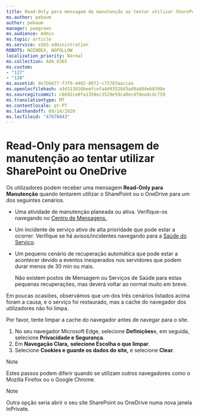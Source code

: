 ```yaml
---
title: Read-Only para mensagem de manutenção ao tentar utilizar SharePoint ou OneDrive
ms.author: pebaum
author: pebaum
manager: pamgreen
ms.audience: Admin
ms.topic: article
ms.service: o365-administration
ROBOTS: NOINDEX, NOFOLLOW
localization_priority: Normal
ms.collection: Adm_O365
ms.custom:
- "127"
- "128"
ms.assetid: de7b6877-f3f9-4402-8072-c73783aaccaa
ms.openlocfilehash: a3d313816beefcefa4d93528d3ad9a684e60390e
ms.sourcegitcommit: c6692ce0fa1358ec3529e59ca0ecdfdea4cdc759
ms.translationtype: MT
ms.contentlocale: pt-PT
ms.lasthandoff: 09/14/2020
ms.locfileid: "47670843"
---
```

# <a name="read-only-for-maintenance-message-when-attempting-to-use-sharepoint-or-onedrive"></a>Read-Only para mensagem de manutenção ao tentar utilizar SharePoint ou OneDrive

Os utilizadores podem receber uma mensagem **Read-Only para Manutenção** quando tentarem utilizar o SharePoint ou o OneDrive para um dos seguintes cenários. 

-   Uma atividade de manutenção planeada ou ativa.  Verifique-os navegando no [Centro de Mensagens.](https://portal.office.com/adminportal/home#/messagecenter)
-   Um incidente de serviço ativo de alta prioridade que pode estar a ocorrer. Verifique se há avisos/incidentes navegando para a [Saúde do Serviço](https://portal.office.com/adminportal/home#/servicehealth).
-   Um pequeno cenário de recuperação automática que pode estar a acontecer devido a eventos inesperados nos servidores que podem durar menos de 30 min ou mais. 
    
    Não existem postos de Mensagem ou Serviços de Saúde para estas pequenas recuperações, mas deverá voltar ao normal muito em breve.

Em poucas ocasiões, observámos que um dos três cenários listados acima foram a causa, e o serviço foi restaurado, mas a cache do navegador dos utilizadores não foi limpa.

Por favor, tente limpar a cache do navegador antes de navegar para o site.

1. No seu navegador Microsoft Edge, selecione **Definições**e, em seguida, selecione **Privacidade e Segurança**.
2. Em **Navegação Clara,** **selecione Escolha o que limpar**.
3. Selecione **Cookies e guarde os dados do site,** e selecione **Clear**.

>[!Note] 
> Estes passos podem diferir quando se utilizam outros navegadores como o Mozilla Firefox ou o Google Chrome.

>[!Note] 
> Outra opção seria abrir o seu site SharePoint ou OneDrive numa nova janela InPrivate.